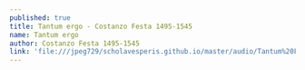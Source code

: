 ```yaml
---
published: true
title: Tantum ergo - Costanzo Festa 1495-1545
name: Tantum ergo
author: Costanzo Festa 1495-1545
link: 'file:///jpeg729/scholavesperis.github.io/master/audio/Tantum%20Festa.mp3'
---
```

